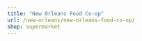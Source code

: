```yaml
---
title: "New Orleans Food Co-op"
url: /new-orleans/new-orleans-food-co-op/
shop: supermarket
---
```

